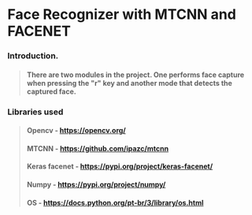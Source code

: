 # Face Recognizer with MTCNN and FACENET

### Introduction.

>#### There are two modules in the project. One performs face capture when pressing the "r" key and another mode that detects the captured face.

### Libraries used
>#### Opencv - https://opencv.org/
>#### MTCNN - https://github.com/ipazc/mtcnn
>#### Keras facenet - https://pypi.org/project/keras-facenet/
>#### Numpy - https://pypi.org/project/numpy/
>#### OS - https://docs.python.org/pt-br/3/library/os.html
